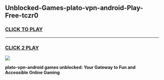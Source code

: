 
## Unblocked-Games-plato-vpn-android-Play-Free-tczr0
<h3>
<a href="https://premium76.site?title=plato-vpn-android&ref=09A">CLICK TO PLAY</a></h3>
<hr>

<h3>
<a href="https://premium76.site?title=plato-vpn-android&ref=09A">CLICK 2 PLAY</a>
  
</h3>

<a href="https://premium76.site?title=plato-vpn-android&ref=09A"><img src="https://clearcache.store/games.png"></a>


**plato-vpn-android games unblocked: Your Gateway to Fun and Accessible Online Gaming**
